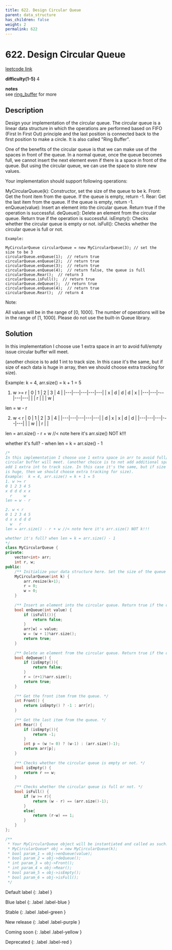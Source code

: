 ```yaml
---
title: 622. Design Circular Queue
parent: data_structure
has_children: false
weight: 2
permalink: 622
---
```

# 622. Design Circular Queue
[leetcode link](https://leetcode.com/problems/design-circular-queue/)

**difficulty(1-5)** 
4

**notes**   
see [ring_buffer](https://shuatiji.web.app/docs/notes/ring_buffer/) for more

## Description
Design your implementation of the circular queue. The circular queue is a linear data structure in which the operations are performed based on FIFO (First In First Out) principle and the last position is connected back to the first position to make a circle. It is also called "Ring Buffer".

One of the benefits of the circular queue is that we can make use of the spaces in front of the queue. In a normal queue, once the queue becomes full, we cannot insert the next element even if there is a space in front of the queue. But using the circular queue, we can use the space to store new values.

Your implementation should support following operations:

MyCircularQueue(k): Constructor, set the size of the queue to be k.
Front: Get the front item from the queue. If the queue is empty, return -1.
Rear: Get the last item from the queue. If the queue is empty, return -1.
enQueue(value): Insert an element into the circular queue. Return true if the operation is successful.
deQueue(): Delete an element from the circular queue. Return true if the operation is successful.
isEmpty(): Checks whether the circular queue is empty or not.
isFull(): Checks whether the circular queue is full or not.
 
```
Example:

MyCircularQueue circularQueue = new MyCircularQueue(3); // set the size to be 3
circularQueue.enQueue(1);  // return true
circularQueue.enQueue(2);  // return true
circularQueue.enQueue(3);  // return true
circularQueue.enQueue(4);  // return false, the queue is full
circularQueue.Rear();  // return 3
circularQueue.isFull();  // return true
circularQueue.deQueue();  // return true
circularQueue.enQueue(4);  // return true
circularQueue.Rear();  // return 4
 ```
Note:

All values will be in the range of [0, 1000].
The number of operations will be in the range of [1, 1000].
Please do not use the built-in Queue library.


## Solution
In this implementation I choose use 1 extra space in arr to avoid full/empty issue
circular buffer will meet. 

(another choice is to add 1 int to track size. In this case it's the same, but if size of each data
is huge in array, then we should choose extra tracking for size).

Example:  k = 4, arr.size() = k + 1 = 5

1. w >= r
| 0 | 1 | 2 | 3 | 4 |
|---|---|---|---|---|
| x | d | d | d | x |
|---|---|---|---|---|
|   | r |   |   | w |

len = w - r

2. w < r
| 0 | 1 | 2 | 3 | 4 |
|---|---|---|---|---|
| d | x | x | d | d |
|---|---|---|---|---|
|   | w |   | r |   |

len = arr.size() - r + w //< note here it's arr.size() NOT k!!!

whether it's full? 
    - when len = k = arr.size() - 1


```c++
/*
In this implementation I choose use 1 extra space in arr to avoid full/empty issue
circular buffer will meet. (another choice is to not add additional space in arr, but
add 1 extra int to track size. In this case it's the same, but if size of each data
is huge, then we should choose extra tracking for size).
Example:  k = 4, arr.size() = k + 1 = 5
1. w >= r
0 1 2 3 4 5
x d d d x x
  r     w
len = w - r

2. w < r
0 1 2 3 4 5
d x x d d d
  w   r
len = arr.size() - r + w //< note here it's arr.size() NOT k!!!

whether it's full? when len = k = arr.size() - 1
*/
class MyCircularQueue {
private:
    vector<int> arr;
    int r, w;
public:
    /** Initialize your data structure here. Set the size of the queue to be k. */
    MyCircularQueue(int k) {
        arr.resize(k+1);
        r = 0;
        w = 0;
    }
    
    /** Insert an element into the circular queue. Return true if the operation is successful. */
    bool enQueue(int value) {
        if (isFull()){
            return false;
        }
        arr[w] = value;
        w = (w + 1)%arr.size();
        return true;
    }
    
    /** Delete an element from the circular queue. Return true if the operation is successful. */
    bool deQueue() {
        if (isEmpty()){
            return false;
        }
        r = (r+1)%arr.size();
        return true;
    }
    
    /** Get the front item from the queue. */
    int Front() {
        return isEmpty() ? -1 : arr[r];
    }
    
    /** Get the last item from the queue. */
    int Rear() {
        if (isEmpty()){
            return -1;
        }
        int p = (w != 0) ? (w-1) : (arr.size()-1);
        return arr[p];
    }
    
    /** Checks whether the circular queue is empty or not. */
    bool isEmpty() {
        return r == w;
    }
    
    /** Checks whether the circular queue is full or not. */
    bool isFull() {
        if (w >= r){
            return (w - r) == (arr.size()-1);
        }
        else{
            return (r-w) == 1;
        }
    }
};

/**
 * Your MyCircularQueue object will be instantiated and called as such:
 * MyCircularQueue* obj = new MyCircularQueue(k);
 * bool param_1 = obj->enQueue(value);
 * bool param_2 = obj->deQueue();
 * int param_3 = obj->Front();
 * int param_4 = obj->Rear();
 * bool param_5 = obj->isEmpty();
 * bool param_6 = obj->isFull();
 */
```

Default label
{: .label }

Blue label
{: .label .label-blue }

Stable
{: .label .label-green }

New release
{: .label .label-purple }

Coming soon
{: .label .label-yellow }

Deprecated
{: .label .label-red }
